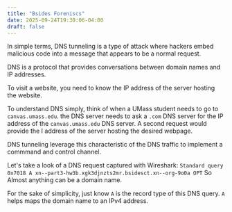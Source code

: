 ```yaml
---
title: "Bsides Foreniscs"
date: 2025-09-24T19:30:06-04:00
draft: false
---
```


In simple terms, DNS tunneling is a type of attack where hackers embed malicious code into a message that appears to be a normal request. 

DNS is a protocol that provides conversations between domain names and IP addresses. 

To visit a website, you need to know the IP address of the server hosting the website. 

To understand DNS simply, think of when a UMass student needs to go to `canvas.umass.edu`. the DNS server needs to ask a `.com` DNS server for the IP address of the `canvas.umass.edu` DNS server. A second request would provide the I address of the server hosting the desired webpage. 

DNS tunneling leverage this characteristic of the DNS traffic to implement a commmand and control channel. 



Let's take a look of a DNS request captured with Wireshark: `Standard query 0x7018 A xn--part3-hw3b.xgk3djnzts2mr.bsidesct.xn--org-9o0a OPT`
So Almost anything can be a domain name.

For the sake of simplicity, just know `A` is the record type of this DNS query. `A` helps maps the domain name to an IPv4 address. 

